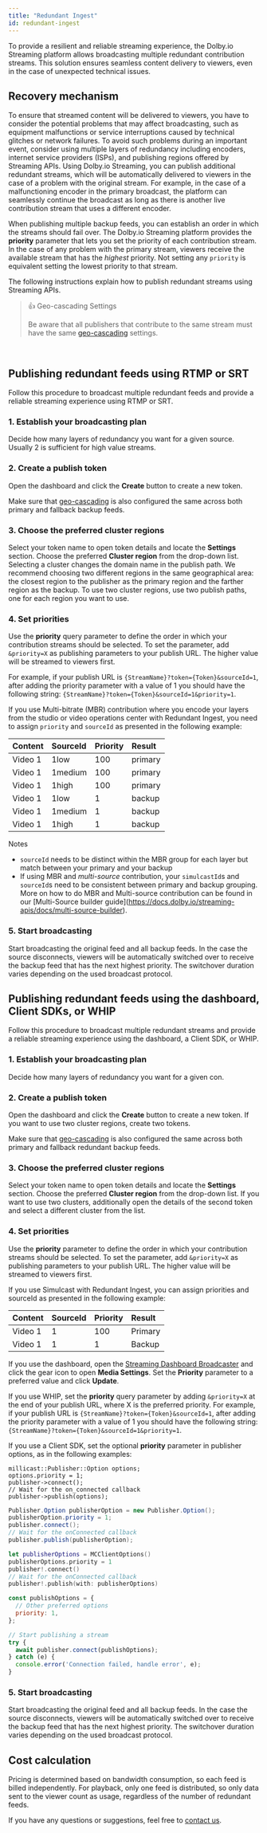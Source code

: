 ```yaml
---
title: "Redundant Ingest"
id: redundant-ingest
---
```

To provide a resilient and reliable streaming experience, the Dolby.io Streaming platform allows broadcasting multiple redundant contribution streams. This solution ensures seamless content delivery to viewers, even in the case of unexpected technical issues.

## Recovery mechanism

To ensure that streamed content will be delivered to viewers, you have to consider the potential problems that may affect broadcasting, such as equipment malfunctions or service interruptions caused by technical glitches or network failures. To avoid such problems during an important event, consider using multiple layers of redundancy including encoders, internet service providers (ISPs), and publishing regions offered by Streaming APIs. Using Dolby.io Streaming, you can publish additional redundant streams, which will be automatically delivered to viewers in the case of a problem with the original stream. For example, in the case of a malfunctioning encoder in the primary broadcast, the platform can seamlessly continue the broadcast as long as there is another live contribution stream that uses a different encoder. 

When publishing multiple backup feeds, you can establish an order in which the streams should fail over. The Dolby.io Streaming platform provides the **priority** parameter that lets you set the priority of each contribution stream. In the case of any problem with the primary stream, viewers receive the available stream that has the _highest_ priority. Not setting any `priority` is equivalent setting the lowest priority to that stream. 

The following instructions explain how to publish redundant streams using Streaming APIs. 

> 👍 Geo-cascading Settings
> 
> Be aware that all publishers that contribute to the same stream must have the same [geo-cascading](/millicast/geo-cascading.md) settings.

<br />

## Publishing redundant feeds using RTMP or SRT

Follow this procedure to broadcast multiple redundant feeds and provide a reliable streaming experience using RTMP or SRT.

### 1\. Establish your broadcasting plan

Decide how many layers of redundancy you want for a given source.  Usually 2 is sufficient for high value streams.

### 2\. Create a publish token

Open the dashboard and click the **Create** button to create a new token. 

Make sure that [geo-cascading](/millicast/geo-cascading.md) is also configured the same across both primary and fallback backup feeds.

### 3\. Choose the preferred cluster regions

Select your token name to open token details and locate the **Settings** section. Choose the preferred **Cluster region** from the drop-down list. Selecting a cluster changes the domain name in the publish path. We recommend choosing two different regions in the same geographical area: the closest region to the publisher as the primary region and the farther region as the backup. To use two cluster regions, use two publish paths, one for each region you want to use. 

### 4\. Set priorities

Use the **priority** query parameter to define the order in which your contribution streams should be selected. To set the parameter, add `&priority=X` as publishing parameters to your publish URL.  The higher value will be streamed to viewers first.

For example, if your publish URL is `{StreamName}?token={Token}&sourceId=1`, after adding the priority parameter with a value of 1 you should have the following string: `{StreamName}?token={Token}&sourceId=1&priority=1`.

If you use Multi-bitrate (MBR) contribution where you encode your layers from the studio or video operations center with Redundant Ingest, you need to assign `priority` and `sourceId` as presented in the following example:

| Content | SourceId | Priority | Result  |
| :------ | :------- | :------- | :------ |
| Video 1 | 1low     | 100      | primary |
| Video 1 | 1medium  | 100      | primary |
| Video 1 | 1high    | 100      | primary |
| Video 1 | 1low     | 1        | backup  |
| Video 1 | 1medium  | 1        | backup  |
| Video 1 | 1high    | 1        | backup  |

Notes

- `sourceId` needs to be distinct within the MBR group for each layer but match between your primary and your backup
- If using MBR and _multi-source_ contribution, your `simulcastId`s and `sourceId`s need to be consistent between primary and backup grouping.  More on how to do MBR and Multi-source contribution can be found in our \[Multi-Source builder guide](https://docs.dolby.io/streaming-apis/docs/multi-source-builder).

### 5\. Start broadcasting

Start broadcasting the original feed and all backup feeds. In the case the source disconnects, viewers will be automatically switched over to receive the backup feed that has the next highest priority. The switchover duration varies depending on the used broadcast protocol.

## Publishing redundant feeds using the dashboard, Client SDKs, or WHIP

Follow this procedure to broadcast multiple redundant streams and provide a reliable streaming experience using the dashboard, a Client SDK, or WHIP.

### 1\. Establish your broadcasting plan

Decide how many layers of redundancy you want for a given con.

### 2\. Create a publish token

Open the dashboard and click the **Create** button to create a new token. If you want to use two cluster regions, create two tokens.

Make sure that [geo-cascading](/millicast/geo-cascading.md) is also configured the same across both primary and fallback redundant backup feeds.

### 3\. Choose the preferred cluster regions

Select your token name to open token details and locate the **Settings** section. Choose the preferred **Cluster region** from the drop-down list. If you want to use two clusters, additionally open the details of the second token and select a different cluster from the list.

### 4\. Set priorities

Use the **priority**  parameter to define the order in which your contribution streams should be selected. To set the parameter, add `&priority=X` as publishing parameters to your publish URL.  The higher value will be streamed to viewers first.

If you use Simulcast with Redundant Ingest, you can assign priorities and sourceId as presented in the following example:

| Content | SourceId | Priority | Result  |
| :------ | :------- | :------- | :------ |
| Video 1 | 1        | 100      | Primary |
| Video 1 | 1        | 1        | Backup  |

If you use the dashboard, open the [Streaming Dashboard Broadcaster](/millicast/how-to-broadcast-in-dashboard.md) and click the gear icon to open **Media Settings**. Set the **Priority** parameter to a preferred value and click **Update**.

If you use WHIP, set the **priority** query parameter by adding `&priority=X` at the end of your publish URL, where X is the preferred priority. For example, if your publish URL is `{StreamName}?token={Token}&sourceId=1`, after adding the priority parameter with a value of 1 you should have the following string: `{StreamName}?token={Token}&sourceId=1&priority=1`. 

If you use a Client SDK, set the optional **priority** parameter in publisher options, as in the following examples:

```cplusplus
millicast::Publisher::Option options;
options.priority = 1;
publisher->connect();
// Wait for the on_connected callback
publisher->publish(options);
```
```java
Publisher.Option publisherOption = new Publisher.Option();
publisherOption.priority = 1;
publisher.connect();
// Wait for the onConnected callback
publisher.publish(publisherOption);
```
```swift
let publisherOptions = MCClientOptions()
publisherOptions.priority = 1
publisher!.connect()
// Wait for the onConnected callback
publisher!.publish(with: publisherOptions)
```
```javascript
const publishOptions = {
  // Other preferred options
  priority: 1,
};

// Start publishing a stream
try {
  await publisher.connect(publishOptions);
} catch (e) {
  console.error('Connection failed, handle error', e);
}
```

### 5\. Start broadcasting

Start broadcasting the original feed and all backup feeds. In the case the source disconnects, viewers will be automatically switched over to receive the backup feed that has the next highest priority. The switchover duration varies depending on the used broadcast protocol.

## Cost calculation

Pricing is determined based on bandwidth consumption, so each feed is billed independently. For playback, only one feed is distributed, so only data sent to the viewer count as usage, regardless of the number of redundant feeds.

If you have any questions or suggestions, feel free to [contact us](https://support.dolby.io/).
